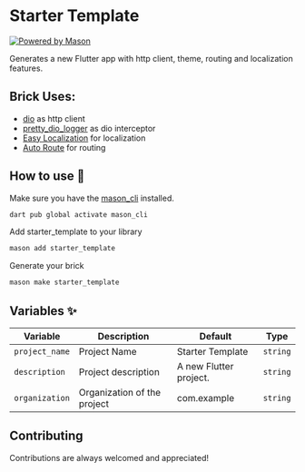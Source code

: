 # Starter Template

[![Powered by Mason](https://img.shields.io/endpoint?url=https%3A%2F%2Ftinyurl.com%2Fmason-badge)](https://github.com/felangel/mason)

Generates a new Flutter app with http client, theme, routing and localization features.

## Brick Uses: 

- [dio](https://pub.dev/packages/dio) as http client
- [pretty_dio_logger](https://pub.dev/packages/pretty_dio_logger) as dio interceptor
- [Easy Localization](https://pub.dev/packages/easy_localization) for localization
- [Auto Route](https://pub.dev/packages/auto_route) for routing

## How to use 🚀

Make sure you have the [mason_cli](https://github.com/felangel/mason/tree/master/packages/mason_cli) installed.
```sh
dart pub global activate mason_cli
```

Add starter_template to your library
```sh
mason add starter_template
```

Generate your brick
```sh
mason make starter_template
```

## Variables ✨

| Variable           | Description                  | Default                   | Type     |
|--------------------|------------------------------|---------------------------|----------|
| `project_name`     | Project Name                 | Starter Template          | `string` |
| `description`      | Project description          | A new Flutter project.    | `string` |
| `organization`     | Organization of the project  | com.example               | `string` |


## Contributing

Contributions are always welcomed and appreciated!

